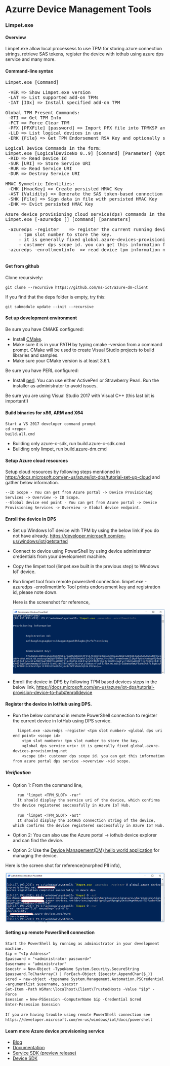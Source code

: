 # Azurre Device Management Tools

### Limpet.exe

####    Overview
 Limpet.exe allow local processess to use TPM for storing azure connection strings, retrieve SAS tokens, register the device with iothub using azure dps service and many more.

####    Command-line syntax
<pre>
Limpet.exe [Command]

 -VER => Show Limpet.exe version
 -LAT => List supported add-on TPMs
 -IAT [IDx] => Install specified add-on TPM

Global TPM Present Commands:
 -GTI => Get TPM Info
 -FCT => Force Clear TPM
 -PFX [PFXFile] [password] => Import PFX file into TPMKSP and machine "My" Store
 -LLD => List logical devices in use
 -ERK {File} => Get TPM Endorsement RSA Key and optionally store

Logical Device Commands in the form:
Limpet.exe [LogicalDeviceNo 0..9] [Command] [Parameter] {Optional}
 -RID => Read Device Id
 -SUR [URI] => Store Service URI
 -RUR => Read Service URI
 -DUR => Destroy Service URI

HMAC Symmetric Identities:
 -CHK [HmacKey] => Create persisted HMAC Key
 -AST {Validity} => Generate the SAS token-based connection string (default validity 3600s)
 -SHK [File] => Sign data in file with persisted HMAC Key
 -EHK => Evict persisted HMAC Key

Azure device provisioning cloud service(dps) commands in the form:
Limpet.exe [-azuredps [<dps connection string>] [command] [parameters]

 -azuredps -register <tpm slot number> <global dps uri end point> <scope id> => register the current running device in Iothub using dps service.
     <tpm slot number>: tpm slot number to store the key.
     <global dps service uri>: it is generally fixed global.azure-devices-provisioning.net
     <scope id>: customer dps scope id. you can get this information from azure portal dps service ->overview ->id scope.
 -azuredps -enrollmentinfo <csv/json/txt> => read device tpm information needed for enrolling the device later in dps and output in given format.

</pre>

#### Get from github
Clone recursively:

    git clone --recursive https://github.com/ms-iot/azure-dm-client

If you find that the deps folder is empty, try this:

    git submodule update --init --recursive

#### Set up development environment
Be sure you have CMAKE configured:

* Install [CMake](https://cmake.org/download/). 
* Make sure it is in your PATH by typing cmake -version from a command prompt. CMake will be used to create Visual Studio projects to build libraries and samples. 
* Make sure your CMake version is at least 3.6.1.

Be sure you have PERL configured:

* Install [perl](https://www.perl.org/get.html). You can use either ActivePerl or Strawberry Pearl. Run the installer as administrator to avoid issues.
    
Be sure you are using Visual Studio 2017 with Visual C++ (this last bit is important!)

#### Build binaries for x86, ARM and X64

    Start a VS 2017 developer command prompt
    cd <repo>
    build.all.cmd
 
 * Building only azure-c-sdk, run build.azure-c-sdk.cmd
 * Building only limpet, run build.azure-dm.cmd

#### Setup Azure cloud resources

Setup cloud resources by following steps mentioned in https://docs.microsoft.com/en-us/azure/iot-dps/tutorial-set-up-cloud and gather below information.

    --ID Scope - You can get from Azure portal -> Device Provisioning Services -> Overview -> ID Scope.
    --Global device end point - You can get from Azure portal -> Device Provisioning Services -> Overview -> Global device endpoint.  

#### Enroll the device in DPS
* Set up Windows IoT device with TPM by using the below link if you do not have already.
    https://developer.microsoft.com/en-us/windows/iot/getstarted

* Connect to device using PowerShell by using device administrator credentials from your development machine.

* Copy the limpet tool (limpet.exe built in the previous step) to Windows IoT device.
* Run limpet tool from remote powershell connection.
    limpet.exe -azuredps -enrollmentinfo
    Tool prints endorsement key and registration id, please note down.
  
  Here is the screenshot for reference,
  
  <img src="docs/limpetazuredpsenrollinfo.PNG"/>

* Enroll the device in DPS by following TPM based devices steps in the below link,
    https://docs.microsoft.com/en-us/azure/iot-dps/tutorial-provision-device-to-hub#enrolldevice

#### Register the device in IotHub using DPS.

* Run the below command in remote PowerShell connection to register the current device in IotHub using DPS service.

        limpet.exe -azuredps -register <tpm slot number> <global dps uri end point> <scope id>
          <tpm slot number>: tpm slot number to store the key.
          <global dps service uri>: it is generally fixed global.azure-devices-provisioning.net
          <scope id>: customer dps scope id. you can get this information from azure portal dps service ->overview ->id scope.


##### Verification

* Option 1: From the command line,

    	run "limpet <TPM_SLOT> -rur"
        It should display the service uri of the device, which confirms the device registered successfully in Azure IoT Hub.
	
    	run "limpet <TPM_SLOT> -ast"
        It should display the IotHub connection string of the device, which confirms the device registered successfully in Azure IoT Hub.

* Option 2: You can also use the Azure portal -> iothub device explorer and can find the device.

* Option 3: Use the [Device Management(DM) hello world application](<https://github.com/ms-iot/iot-core-azure-dm-client/blob/master/docs/dm-hello-world-overview.md>) for managing the device.

Here is the screen shot for reference(morphed PII info),

<img src="docs/LimpetAzuredpsRegister.PNG"/>


#### Setting up remote PowerShell connection
	Start the PowerShell by running as administrator in your development machine.
	$ip = "<Ip Address>"
	$password = "<administrator password>"
	$username = "administrator"
	$secstr = New-Object -TypeName System.Security.SecureString
	$password.ToCharArray() | ForEach-Object {$secstr.AppendChar($_)}
	$cred = new-object -typename System.Management.Automation.PSCredential -argumentlist $username, $secstr
	Set-Item -Path WSMan:\localhost\Client\TrustedHosts -Value "$ip" -Force
	$session = New-PSSession -ComputerName $ip -Credential $cred
	Enter-Pssession $session

    If you are having trouble using remote PowerShell connection see https://developer.microsoft.com/en-us/windows/iot/docs/powershell

#### Learn more Azure device provisioning service
* [Blog](<https://azure.microsoft.com/de-de/blog/azure-iot-hub-device-provisioning-service-preview-automates-device-connection-configuration/>)
* [Documentation](<https://docs.microsoft.com/en-us/azure/iot-dps/>)
* [Service SDK (preview release)](<https://www.nuget.org/packages/Microsoft.Azure.Devices/>)
* [Device SDK](<https://github.com/Azure/azure-iot-sdk-c>)

